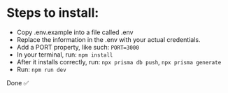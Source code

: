 # Steps to install:

- Copy .env.example into a file called .env
- Replace the information in the .env with your actual credentials.
- Add a PORT property, like such: `PORT=3000`
- In your terminal, run: `npm install`
- After it installs correctly, run: `npx prisma db push`, `npx prisma generate`
- Run: `npm run dev`

Done ✅
